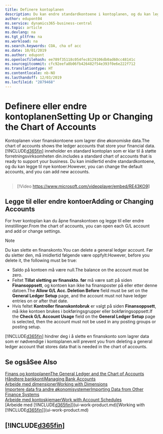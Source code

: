 ```yaml
---
title: Definere kontoplanen
description: Du kan endre standardkontoene i kontoplanen, og du kan legge til nye kontoer.
author: edupont04
ms.service: dynamics365-business-central
ms.topic: article
ms.devlang: na
ms.tgt_pltfrm: na
ms.workload: na
ms.search.keywords: COA, cha of acc
ms.date: 10/01/2019
ms.author: edupont
ms.openlocfilehash: ee789f35118c054fec8129106db0ad60cc48141c
ms.sourcegitcommit: cfc92eefa8b06fb426482f54e393f0e6e222f712
ms.translationtype: HT
ms.contentlocale: nb-NO
ms.lasthandoff: 12/03/2019
ms.locfileid: "2879468"
---
```

# <a name="setting-up-or-changing-the-chart-of-accounts"></a><span data-ttu-id="3dd89-103">Definere eller endre kontoplanen</span><span class="sxs-lookup"><span data-stu-id="3dd89-103">Setting Up or Changing the Chart of Accounts</span></span>
<span data-ttu-id="3dd89-104">Kontoplanen viser finanskontoene som lagrer dine økonomiske data.</span><span class="sxs-lookup"><span data-stu-id="3dd89-104">The chart of accounts shows the ledger accounts that store your financial data.</span></span> [!INCLUDE[d365fin](includes/d365fin_md.md)] <span data-ttu-id="3dd89-105">inneholder en standard kontoplan som er klar til å støtte forretningsvirksomheten din.</span><span class="sxs-lookup"><span data-stu-id="3dd89-105">includes a standard chart of accounts that is ready to support your business.</span></span>
<span data-ttu-id="3dd89-106">Du kan imidlertid endre standardkontoene, og du kan legge til nye kontoer.</span><span class="sxs-lookup"><span data-stu-id="3dd89-106">However, you can change the default accounts, and you can add new accounts.</span></span> 
<br><br>  

> [!Video https://www.microsoft.com/videoplayer/embed/RE43KO9]


## <a name="adding-or-changing-accounts"></a><span data-ttu-id="3dd89-107">Legge til eller endre kontoer</span><span class="sxs-lookup"><span data-stu-id="3dd89-107">Adding or Changing Accounts</span></span>
<span data-ttu-id="3dd89-108">For hver kontoplan kan du åpne finanskontoen og legge til eller endre innstillinger.</span><span class="sxs-lookup"><span data-stu-id="3dd89-108">From the chart of accounts, you can open each G/L account and add or change settings.</span></span>

> [!NOTE]  
>   <span data-ttu-id="3dd89-109">Du kan slette en finanskonto.</span><span class="sxs-lookup"><span data-stu-id="3dd89-109">You can delete a general ledger account.</span></span> <span data-ttu-id="3dd89-110">Før du sletter den, må imidlertid følgende være oppfylt:</span><span class="sxs-lookup"><span data-stu-id="3dd89-110">However, before you delete it, the following must be true:</span></span>  
>  
>   * <span data-ttu-id="3dd89-111">Saldo på kontoen må være null.</span><span class="sxs-lookup"><span data-stu-id="3dd89-111">The balance on the account must be zero.</span></span>  
>   * <span data-ttu-id="3dd89-112">Feltet **Tillat sletting av finanskto. før** må være satt på siden **Finansoppsett**, og kontoen kan ikke ha finansposter på eller etter denne datoen.</span><span class="sxs-lookup"><span data-stu-id="3dd89-112">The **Allow G/L Acc. Deletion Before** field must be set on the **General Ledger Setup** page, and the account must not have ledger entries on or after that date.</span></span>  
>   * <span data-ttu-id="3dd89-113">Hvis feltet **Kontroller finanskontobruk** er valgt på siden **Finansoppsett**, må ikke kontoen brukes i bokføringsgrupper eller bokføringsoppsett.</span><span class="sxs-lookup"><span data-stu-id="3dd89-113">If the **Check G/L Account Usage** field on the **General Ledger Setup** page is selected, then the account must not be used in any posting groups or posting setup.</span></span>  

[!INCLUDE[d365fin](includes/d365fin_md.md)] <span data-ttu-id="3dd89-114">hindrer deg i å slette en finanskonto som lagrer data som er nødvendige i kontoplanen.</span><span class="sxs-lookup"><span data-stu-id="3dd89-114">will prevent you from deleting a general ledger account that stores data that is needed in the chart of accounts.</span></span>  

## <a name="see-also"></a><span data-ttu-id="3dd89-115">Se også</span><span class="sxs-lookup"><span data-stu-id="3dd89-115">See Also</span></span>
[<span data-ttu-id="3dd89-116">Finans og kontoplanen</span><span class="sxs-lookup"><span data-stu-id="3dd89-116">The General Ledger and the Chart of Accounts</span></span>](finance-general-ledger.md)  
[<span data-ttu-id="3dd89-117">Håndtere bankkonti</span><span class="sxs-lookup"><span data-stu-id="3dd89-117">Managing Bank Accounts</span></span>](bank-manage-bank-accounts.md)  
[<span data-ttu-id="3dd89-118">Arbeide med dimensjoner</span><span class="sxs-lookup"><span data-stu-id="3dd89-118">Working with Dimensions</span></span>](finance-dimensions.md)  
[<span data-ttu-id="3dd89-119">Importere data fra andre økonomisystemer</span><span class="sxs-lookup"><span data-stu-id="3dd89-119">Importing Data from Other Finance Systems</span></span>](across-import-data-configuration-packages.md)  
[<span data-ttu-id="3dd89-120">Arbeide med kontoskjemaer</span><span class="sxs-lookup"><span data-stu-id="3dd89-120">Work with Account Schedules</span></span>](bi-how-work-account-schedule.md)  
<span data-ttu-id="3dd89-121">[Arbeide med [!INCLUDE[d365fin](includes/d365fin_md.md)]](ui-work-product.md)</span><span class="sxs-lookup"><span data-stu-id="3dd89-121">[Working with [!INCLUDE[d365fin](includes/d365fin_md.md)]](ui-work-product.md)</span></span>  

## [!INCLUDE[d365fin](includes/free_trial_md.md)]
